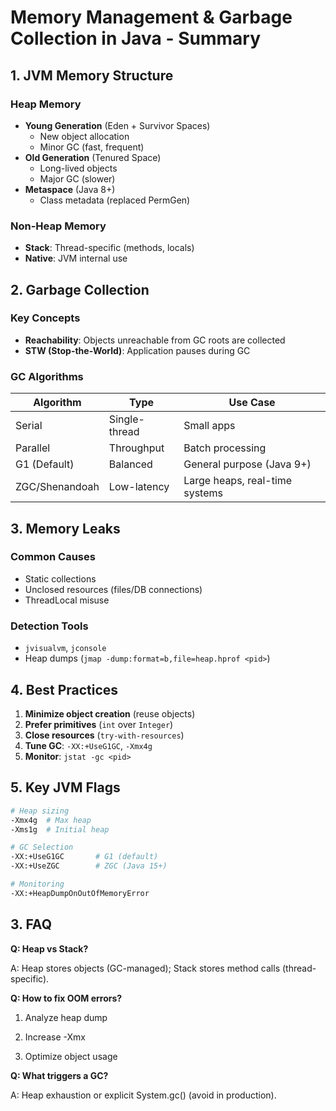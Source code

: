 # Memory Management & Garbage Collection in Java - Summary

## 1. JVM Memory Structure
### Heap Memory
- **Young Generation** (Eden + Survivor Spaces)
    - New object allocation
    - Minor GC (fast, frequent)
- **Old Generation** (Tenured Space)
    - Long-lived objects
    - Major GC (slower)
- **Metaspace** (Java 8+)
    - Class metadata (replaced PermGen)

### Non-Heap Memory
- **Stack**: Thread-specific (methods, locals)
- **Native**: JVM internal use

## 2. Garbage Collection
### Key Concepts
- **Reachability**: Objects unreachable from GC roots are collected
- **STW (Stop-the-World)**: Application pauses during GC

### GC Algorithms
| Algorithm     | Type          | Use Case                      |
|---------------|---------------|-------------------------------|
| Serial        | Single-thread | Small apps                    |
| Parallel      | Throughput    | Batch processing              |
| G1 (Default)  | Balanced      | General purpose (Java 9+)     |
| ZGC/Shenandoah| Low-latency   | Large heaps, real-time systems|

## 3. Memory Leaks
### Common Causes
- Static collections
- Unclosed resources (files/DB connections)
- ThreadLocal misuse

### Detection Tools
- `jvisualvm`, `jconsole`
- Heap dumps (`jmap -dump:format=b,file=heap.hprof <pid>`)

## 4. Best Practices
1. **Minimize object creation** (reuse objects)
2. **Prefer primitives** (`int` over `Integer`)
3. **Close resources** (`try-with-resources`)
4. **Tune GC**: `-XX:+UseG1GC`, `-Xmx4g`
5. **Monitor**: `jstat -gc <pid>`

## 5. Key JVM Flags
```sh
# Heap sizing
-Xmx4g  # Max heap
-Xms1g  # Initial heap

# GC Selection
-XX:+UseG1GC       # G1 (default)
-XX:+UseZGC        # ZGC (Java 15+)

# Monitoring
-XX:+HeapDumpOnOutOfMemoryError
```

## 3. FAQ
**Q: Heap vs Stack?**

A: Heap stores objects (GC-managed); Stack stores method calls (thread-specific).

**Q: How to fix OOM errors?**
1. Analyze heap dump

2. Increase -Xmx

3. Optimize object usage

**Q: What triggers a GC?**

A: Heap exhaustion or explicit System.gc() (avoid in production).